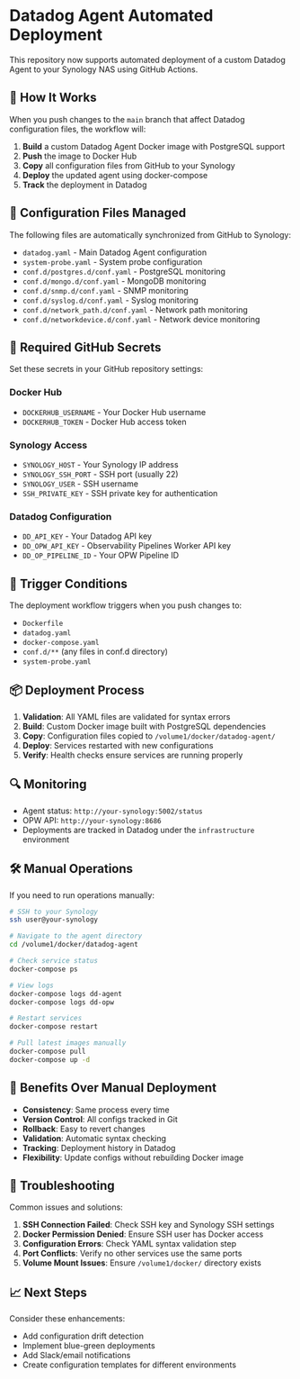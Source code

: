 # Datadog Agent Automated Deployment

This repository now supports automated deployment of a custom Datadog Agent to your Synology NAS using GitHub Actions.

## 🚀 How It Works

When you push changes to the `main` branch that affect Datadog configuration files, the workflow will:

1. **Build** a custom Datadog Agent Docker image with PostgreSQL support
2. **Push** the image to Docker Hub
3. **Copy** all configuration files from GitHub to your Synology
4. **Deploy** the updated agent using docker-compose
5. **Track** the deployment in Datadog

## 📁 Configuration Files Managed

The following files are automatically synchronized from GitHub to Synology:

- `datadog.yaml` - Main Datadog Agent configuration
- `system-probe.yaml` - System probe configuration
- `conf.d/postgres.d/conf.yaml` - PostgreSQL monitoring
- `conf.d/mongo.d/conf.yaml` - MongoDB monitoring
- `conf.d/snmp.d/conf.yaml` - SNMP monitoring
- `conf.d/syslog.d/conf.yaml` - Syslog monitoring
- `conf.d/network_path.d/conf.yaml` - Network path monitoring
- `conf.d/networkdevice.d/conf.yaml` - Network device monitoring

## 🔧 Required GitHub Secrets

Set these secrets in your GitHub repository settings:

### Docker Hub
- `DOCKERHUB_USERNAME` - Your Docker Hub username
- `DOCKERHUB_TOKEN` - Docker Hub access token

### Synology Access
- `SYNOLOGY_HOST` - Your Synology IP address
- `SYNOLOGY_SSH_PORT` - SSH port (usually 22)
- `SYNOLOGY_USER` - SSH username
- `SSH_PRIVATE_KEY` - SSH private key for authentication

### Datadog Configuration
- `DD_API_KEY` - Your Datadog API key
- `DD_OPW_API_KEY` - Observability Pipelines Worker API key
- `DD_OP_PIPELINE_ID` - Your OPW Pipeline ID

## 🎯 Trigger Conditions

The deployment workflow triggers when you push changes to:
- `Dockerfile`
- `datadog.yaml`
- `docker-compose.yaml`
- `conf.d/**` (any files in conf.d directory)
- `system-probe.yaml`

## 📦 Deployment Process

1. **Validation**: All YAML files are validated for syntax errors
2. **Build**: Custom Docker image built with PostgreSQL dependencies
3. **Copy**: Configuration files copied to `/volume1/docker/datadog-agent/`
4. **Deploy**: Services restarted with new configurations
5. **Verify**: Health checks ensure services are running properly

## 🔍 Monitoring

- Agent status: `http://your-synology:5002/status`
- OPW API: `http://your-synology:8686`
- Deployments are tracked in Datadog under the `infrastructure` environment

## 🛠 Manual Operations

If you need to run operations manually:

```bash
# SSH to your Synology
ssh user@your-synology

# Navigate to the agent directory
cd /volume1/docker/datadog-agent

# Check service status
docker-compose ps

# View logs
docker-compose logs dd-agent
docker-compose logs dd-opw

# Restart services
docker-compose restart

# Pull latest images manually
docker-compose pull
docker-compose up -d
```

## 🔄 Benefits Over Manual Deployment

- **Consistency**: Same process every time
- **Version Control**: All configs tracked in Git
- **Rollback**: Easy to revert changes
- **Validation**: Automatic syntax checking
- **Tracking**: Deployment history in Datadog
- **Flexibility**: Update configs without rebuilding Docker image

## 🚨 Troubleshooting

Common issues and solutions:

1. **SSH Connection Failed**: Check SSH key and Synology SSH settings
2. **Docker Permission Denied**: Ensure SSH user has Docker access
3. **Configuration Errors**: Check YAML syntax validation step
4. **Port Conflicts**: Verify no other services use the same ports
5. **Volume Mount Issues**: Ensure `/volume1/docker/` directory exists

## 📈 Next Steps

Consider these enhancements:
- Add configuration drift detection
- Implement blue-green deployments
- Add Slack/email notifications
- Create configuration templates for different environments 